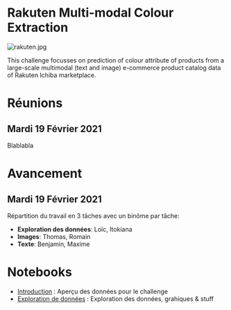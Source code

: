 # Rakuten Multi-modal Colour Extraction

![rakuten.jpg](https://challengedata.ens.fr/logo/public/RIT_logo_big_YnFAcFo.jpg)

This challenge focusses on prediction of colour attribute of products from a large-scale multimodal (text and image) e-commerce product catalog data of Rakuten Ichiba marketplace.

# Réunions
## Mardi 19 Février 2021
Blablabla

# Avancement
## Mardi 19 Février 2021
Répartition du travail en 3 tâches avec un binôme par tâche:
- **Exploration des données**: Loïc, Itokiana
- **Images**: Thomas, Romain
- **Texte**: Benjamin, Maxime

# Notebooks
- [Introduction](notebooks/introduction.md) : Aperçu des données pour le challenge
- [Exploration de données](notebooks/DataExploration.html) : Exploration des données, grahiques & stuff
